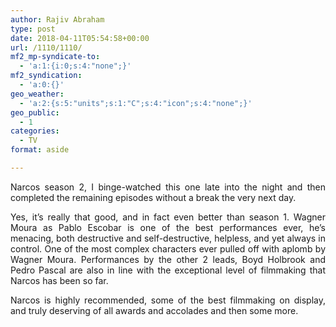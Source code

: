 ```yaml
---
author: Rajiv Abraham
type: post
date: 2018-04-11T05:54:58+00:00
url: /1110/1110/
mf2_mp-syndicate-to:
  - 'a:1:{i:0;s:4:"none";}'
mf2_syndication:
  - 'a:0:{}'
geo_weather:
  - 'a:2:{s:5:"units";s:1:"C";s:4:"icon";s:4:"none";}'
geo_public:
  - 1
categories:
  - TV
format: aside

---
```

<p style="text-align: justify;">
  Narcos season 2, I binge-watched this one late into the night and then completed the remaining episodes without a break the very next day.
</p>

<p style="text-align: justify;">
  Yes, it’s really that good, and in fact even better than season 1. Wagner Moura as Pablo Escobar is one of the best performances ever, he’s menacing, both destructive and self-destructive, helpless, and yet always in control. One of the most complex characters ever pulled off with aplomb by Wagner Moura. Performances by the other 2 leads, Boyd Holbrook and Pedro Pascal are also in line with the exceptional level of filmmaking that Narcos has been so far.
</p>

<p style="text-align: justify;">
  Narcos is highly recommended, some of the best filmmaking on display, and truly deserving of all awards and accolades and then some more.
</p>